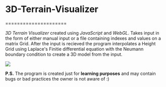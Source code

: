 # 3D-Terrain-Visualizer #
=====================

_3D Terrain Visualizer_ created using _JavaScript_ and _WebGL_. Takes input in the form of either manual input or a file containing indexes and values on a matrix Grid. After the input is recieved the program interpolates a Height Grid using Laplace's Finitie differential equation with the Neumann boundary condition to create a 3D model from the input. 

![](https://raw2.github.com/Dzeneralen/3D-Terrain-Visualizer/master/example.PNG)


__P.S.__
The program is created just for __learning purposes__ and may contain bugs or bad practices the owner is not aware of :)
